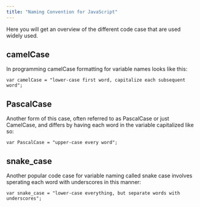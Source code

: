 ```yaml
---
title: "Naming Convention for JavaScript"
---
```


Here you will get an overview of the different code case that are used widely used.

## camelCase

In programming camelCase formatting for variable names looks like this:

    var camelCase = "lower-case first word, capitalize each subsequent word";

## PascalCase

Another form of this case, often referred to as PascalCase or just CamelCase, and differs by having each word in the variable capitalized like so:

    var PascalCase = "upper-case every word";

## snake_case

Another popular code case for variable naming called snake case involves sperating each word with underscores in this manner:

    var snake_case = "lower-case everything, but separate words with underscores";
